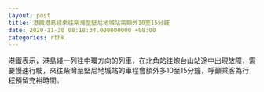```yaml
---
layout: post
title: 港鐵港島綫來往柴灣至堅尼地城站需額外10至15分鐘
date: 2020-11-30 08:18:34.000000000 +08:00
categories: rthk
---
```


港鐵表示，港島綫一列往中環方向的列車，在北角站往炮台山站途中出現故障，需要慢速行駛，來往柴灣至堅尼地城站的車程會額外多10至15分鐘，呼籲乘客為行程預留充裕時間。
